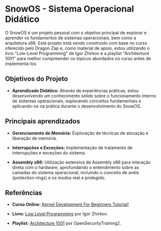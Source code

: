 # SnowOS - Sistema Operacional Didático

O SnowOS é um projeto pessoal com o objetivo principal de explorar e aprender os fundamentos de sistemas operacionais, bem como a arquitetura x86. Este projeto está sendo construido com base no curso oferecido pelo Dragon Zap e, como material de apoio, estou utilizando o livro "Low-Level Programming" de Igor Zhirkov e a playlist "Architecture 1001" para melhor compreender os tópicos abordados no curso antes de implementá-los  
## Objetivos do Projeto

- **Aprendizado Didático:** Através de experiências práticas, estou desenvolvendo um conhecimento sólido sobre o funcionamento interno de sistemas operacionais, explorando conceitos fundamentais e aplicando-os na prática durante o desenvolvimento do SnowOS.

## Principais aprendizados

- **Gerenciamento de Memória:** Exploração de técnicas de alocação e liberação de memória.

- **Interrupções e Exceções:** Implementação de tratamento de interrupções e exceções do sistema.

- **Assembly x86:** Utilização extensiva de Assembly x86 para interação direta com o hardware, aprofundando o entendimento sobre as camadas do sistema operacional, incluindo o conceito de anéis (protection rings) e os modos real e protegido.
  

## Referências

- **Curso Online:** [Kernel Development For Beginners Tutorial!](https://dragonzap.com/course/developing-a-multithreaded-kernel-from-scratch)

- **Livro:** [Low Level Programming](https://www.amazon.com/Low-Level-Programming-Assembly-Execution-Architecture/dp/1484224027) por Igor Zhirkov.

- **Playlist:** [Architecture 1001](https://www.youtube.com/playlist?list=PLUFkSN0XLZ-m9B0DhHjkXd8foIMuZO1Gd) por OpenSecurityTraining2.
